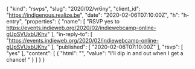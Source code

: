 {
  "kind": "rsvps",
  "slug": "2020/02/vr6ny",
  "client_id": "https://indigenous.realize.be",
  "date": "2020-02-06T07:10:00Z",
  "h": "h-entry",
  "properties": {
    "name": [
      "RSVP yes to https://events.indieweb.org/2020/02/indiewebcamp-online-gUpSVUxbUKhv"
    ],
    "in-reply-to": [
      "https://events.indieweb.org/2020/02/indiewebcamp-online-gUpSVUxbUKhv"
    ],
    "published": [
      "2020-02-06T07:10:00Z"
    ],
    "rsvp": [
      "yes"
    ],
    "content": [
      {
        "html": "",
        "value": "I'll dip in and out when I get a chance! "
      }
    ]
  }
}
